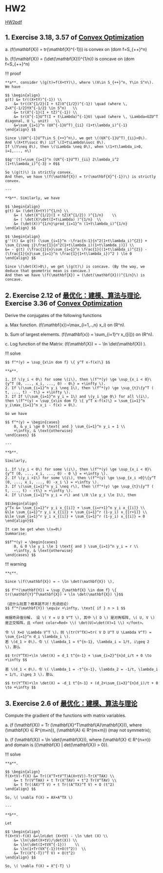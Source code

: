 # HW2

[HW2pdf](../HWpdf/Homework2%20of%20Optimization-2024.pdf)

## 1. Exercise 3.18, 3.57 of [Convex Optimization][textbook]

a. \(f(\mathbf{X}) = tr(\mathbf{X}^{-1})\) is convex on \(dom f=S_{++}^n\)

b. \(f(\mathbf{X}) = (\det(\mathbf{X}))^{1/n}\) is concave on \(dom f=S_{++}^n\)

!!! proof

    **a**. consider \(g(t)=f(X+tY)\), where \(X\in S_{++}^n, Y\in S^n\). We have

    $$ \begin{align}
    g(t) &= tr((X+tY)^{-1}) \\
        &= tr((X^{1/2}(I + tZ)X^{1/2})^{-1}) \quad (where \, Z=X^{-1/2}YX^{-1/2} \in S^n)   \\
        &= tr(X^{-1}(I + tZ)^{-1}) \\
        &= tr(X^{-1}U^T(I + t\Lambda)^{-1}U) \quad (where \, \Lambda=UZU^T diagonal, U \, unit)   \\
        &=\sum_{i=1}^n (UX^{-1}U^T)_{ii} (1+t\lambda_i)^{-1}
    \end{align} $$ 

    Since \(UX^{-1}U^T\in S_{++}^n\), we get \((UX^{-1}U^T)_{ii}>0\).      
    And \(X+tY\succ 0\) iif \(I+t\Lambda\succ 0\).   
    If \(Y\neq 0\), then \(\Lambda \neq 0\), when \(1+t\lambda_i>0, i=1,..., n\)

    $$g''(t)=\sum_{i=1}^n (UX^{-1}U^T)_{ii} 2\lambda_i^2
    (1+t\lambda_i)^{-3} > 0$$

    So \(g(t)\) is strictly convex.     
    And then, we have \(f(\mathbf{X}) = tr(\mathbf{X}^{-1})\) is strictly convex.

    ---

    **b**. Similarly, we have

    $$ \begin{align}
    g(t) &= (\det(X+tY))^{1/n} \\
        &= ( \det(X^{1/2}(I + tZ)X^{1/2}) )^{1/n}    \\
        &= ( \det(X)\det(I+t\Lambda) )^{1/n}  \\
        &= (\det(X))^{1/n}\prod_{i=1}^n (1+t\lambda_i)^{1/n}
    \end{align} $$ 

    $$ \begin{align}   
    g''(t) &= g(t) (\sum_{i=1}^n -\frac{n-1}{n^2(1+t\lambda_i)^{2}} + \sum_{i\neq j}\frac{1}{n^2(1+t\lambda_i)(1+t\lambda_j)}) \\
    &= - g(t) (\frac{1}{n}\sum_{i=1}^n \frac{1}{(1+t\lambda_i)^{2}} - (\frac{1}{n}\sum_{i=1}^n \frac{1}{1+t\lambda_i})^2 ) \le 0
    \end{align} $$

    Since \(\det(X)>0\), we get \(g(t)\) is concave. (By the way, we deduce that geometric mean is concave.)  
    And then we have \(f(\mathbf{X}) = (\det(\mathbf{X}))^{1/n}\) is concave.


## 2. Exercise 2.12 of [最优化：建模、算法与理论][ref2], Exercise 3.36 of [Convex Optimization][textbook]

Derive the conjugates of the following functions

a. Max function. \(f(\mathbf{x})=\max_{i=1,..,n} x_i\) on \(R^n\).     

b. Sum of largest elements. \(f(\mathbf{x}) = \sum_{i=1}^r x_{[i]}\) on \(R^n\).     

c. Log function of the Matrix: \(f(\mathbf{X}) = − \ln \det(\mathbf{X}) \).

!!! solve

    $$ f^*(y) = \sup_{x\in dom f} \{ y^T x-f(x)\} $$

    **a**. 

    1. If \(y_i < 0\) for some \(i\), then \(f^*(y) \ge \sup_{x_i < 0}\{y^T (0, ..., x_i, ..., 0) - 0\} = +\infty \).
    2. If \(\sum_{i=1}^n y_i \neq 1\), then \(f^*(y) \ge \sup_{t}\{y^T ( t, ..., t) - t\} = +\infty \).
    3. If If \(\sum_{i=1}^n y_i = 1\) and \(y_i \ge 0\) for all \(i\), then \(f^*(y) = \sup_{x\in dom f} \{ y^T x-f(x)\} = \sum_{i=1}^n y_i\max_{i=1}^n x_i - f(x) = 0\).   

    So we have

    $$ f^*(y) = \begin{cases}
        0, & y_i \ge 0 \text{ and } \sum_{i=1}^n y_i = 1 \\
        +\infty, & \text{otherwise}
    \end{cases} $$

    ---

    **b**.

    Similarly,      

    1. If \(y_i < 0\) for some \(i\), then \(f^*(y) \ge \sup_{x_i < 0}\{y^T (0, ..., x_i, ..., 0) - 0 \} = +\infty \).  
    2. If \(y_i >1\) for some \(i\), then \(f^*(y) \ge \sup_{x_i >0}\{y^T (0, ..., x_i, ..., 0) -x_i \} = +\infty \).    
    3. If \(\sum_{i=1}^n y_i \neq r\), then \(f^*(y) \ge \sup_{t}\{y^T ( t, ..., t) - rt\} = +\infty \).
    4. If \(\sum_{i=1}^n y_i = r\) and \(0 \le y_i \le 1\), then

    $$\begin{align}    
    y^Tx &= \sum_{i=1}^r y_i x_{[i]} + \sum_{i=r+1}^n y_i x_{[i]} \\
    &\le \sum_{i=1}^r y_i x_{[i]} + \sum_{i=1}^r (1-y_i) x_{[r+1]} \\
    &\le \sum_{i=1}^r y_i x_{[i]} + \sum_{i=1}^r (1-y_i) x_{[i]} = 0 
    \end{align}$$

    It can be get when \(x=0\)
    Summarise:

    $$f^*(y) = \begin{cases}
        0, & 0 \le y_i \le 1 \text{ and } \sum_{i=1}^n y_i = r \\
        +\infty, & \text{otherwise}
    \end{cases} $$

!!! warning

    **c**.

    Since \(f(\mathbf{X}) = − \ln \det(\mathbf{X}) \),

    $$ f^*(\mathbf{Y}) = \sup_{\mathbf{X} \in dom f} \{ tr(\mathbf{Y}^T\mathbf{X}) + \ln \det(\mathbf{X}) \}$$

    （这什么玩意？根本就不对！先说结论）
    $$ f^*(\mathbf{Y}) \equiv +\infty, \text{ if } n > 1 $$

    根据奇异值分解， 设 \( Y = U D V^T \), 其中 \( D \) 是对角矩阵, \( U, V \) 是正交矩阵，且 <font color=Red> \\( \det(U)=\det(V)=1 \\) </font>。

    令 \( X=U \Lambda V^T \)，则 \(tr(Y^TX)=tr( V D U^T U \Lambda V^T) = \sum_{i=1}^n d_i \lambda_i \).  
    若 \(d_1 > 0\)，令 \( \lambda_1 = t^{n-1}, \lambda_i = 1/t, i\geq 2 \)，那么

    $$ tr(Y^TX)+\ln \det(X) = d_1 t^{n-1} + \sum_{i=2}^{n}d_i/t + 0 \to +\infty $$

    若 \(d_1 < 0\)，令 \( \lambda_1 = -t^{n-1}, \lambda_2 = -1/t, \lambda_i = 1/t, i\geq 3 \)，那么

    $$ tr(Y^TX)+\ln \det(X) = -d_1 t^{n-1} + (d_2+\sum_{i=3}^{n}d_i)/t + 0 \to +\infty $$


## 3. Exercise 2.6 of [最优化：建模、算法与理论][ref2]

Compute the gradient of the functions with matrix variables.

a. \(f (\mathbf{X}) = Tr (\mathbf{X}^T\mathbf{A}\mathbf{X})\), where \(\mathbf{X} ∈ R^{m×n}\), \(\mathbf{A} ∈ R^{m×m}\) (may not symmetrix);

b. \(f (\mathbf{X}) = \ln \det(\mathbf{X})\), where \(\mathbf{X} ∈ R^{n×n}\) and domain is \(\{\mathbf{X} | det(\mathbf{X}) > 0\}\).

!!! solve

    **a**.

    $$ \begin{align}
    f(X+tV)-f(X) &= Tr((X^T+tV^T)A(X+tV))-Tr(X^TAX) \\
        &= t Tr(V^TAX) + t Tr(X^TAV) + t^2 Tr(V^TAV) \\
        &= t Tr((AX)^T V) + t Tr((A^TX)^T V) + O (t^2)
    \end{align} $$

    So, \( \nabla f(X) = AX+A^TX \)

    ---

    **b**.

    Let

    $$ \begin{align}
    f(X+tV)-f(X) &=\ln\det (X+tV) - \ln \det (X) \\
        &= \ln(\det(X+tV)/\det(X)) \\
        &= \ln(\det(I+tVX^{-1}))    \\
        &= \ln(1+Tr(VX^{-1})t+O(t^2))  \\
        &= Tr((X^{-T})^T V) + O(t^2)
    \end{align} $$

    So, \( \nabla f(X) = X^{-T} \)






[textbook]: ../index.md#ee364a-convex-optimization-i-professor-stephen-boyd-stanford-university
[ref2]: ../index.md#最优化建模算法与理论